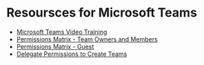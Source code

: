 # Resoursces for Microsoft Teams

* [Microsoft Teams Video Training](https://support.office.com/en-us/article/microsoft-teams-video-training-4f108e54-240b-4351-8084-b1089f0d21d7)
* [Permissions Matrix - Team Owners and Members](https://docs.microsoft.com/en-us/microsoftteams/assign-roles-permissions)
* [Permissions Matrix - Guest](https://docs.microsoft.com/en-us/microsoftteams/guest-experience)
* [Delegate Permissions to Create Teams](https://support.office.com/article/manage-who-can-create-office-365-groups-4c46c8cb-17d0-44b5-9776-005fced8e618)
